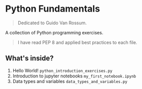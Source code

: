 # Python Fundamentals
> Dedicated to Guido Van Rossum. 

A collection of Python programming exercises.
> I have read PEP 8 and applied best practices to each file.

## What's inside?
1. Hello World!
    `python_introduction_exercises.py`
2. Introduction to jupyter notebooks
    `my_first_notebook.ipynb`
3. Data types and variables
    `data_types_and_variables.py`